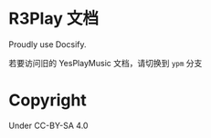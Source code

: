 # R3Play 文档
Proudly use Docsify.

若要访问旧的 YesPlayMusic 文档，请切换到 `ypm` 分支
# Copyright
Under CC-BY-SA 4.0
